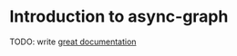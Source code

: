 # Introduction to async-graph

TODO: write [great documentation](http://jacobian.org/writing/what-to-write/)

